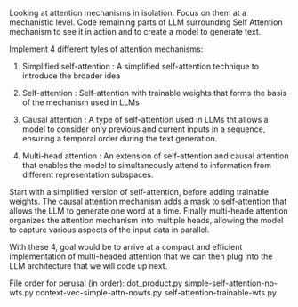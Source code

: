 Looking at attention mechanisms in isolation.
Focus on them at a mechanistic level.
Code remaining parts of LLM surrounding Self Attention mechanism to 
see it in action and to create a model to generate text.

Implement 4 different tyles of attention mechanisms:
1. Simplified self-attention : A simplified self-attention technique to introduce the broader idea

2. Self-attention : Self-attention with trainable weights that forms the basis of the mechanism used in LLMs

3. Causal attention : A type of self-attention used in LLMs tht allows a model to consider only previous and current inputs in a sequence,
                      ensuring a temporal order during the text generation.

4. Multi-head attention : An extension of self-attention and causal attention that enables the model to simultaneously attend to information
from different representation subspaces.

Start with a simplified version of self-attention, before adding trainable weights. The causal attention mechanism adds a mask to self-attention
that allows the LLM to generate one word at a time. Finally multi-heade attention organizes the attention mechanism into multiple heads, allowing
the model to capture various aspects of the input data in parallel.

With these 4, goal would be to arrive at a compact and efficient implementation of multi-headed attention that we can then plug into the 
LLM architecture that we will code up next.

File order for perusal (in order):
dot_product.py
simple-self-attention-no-wts.py
context-vec-simple-attn-nowts.py
self-attention-trainable-wts.py

